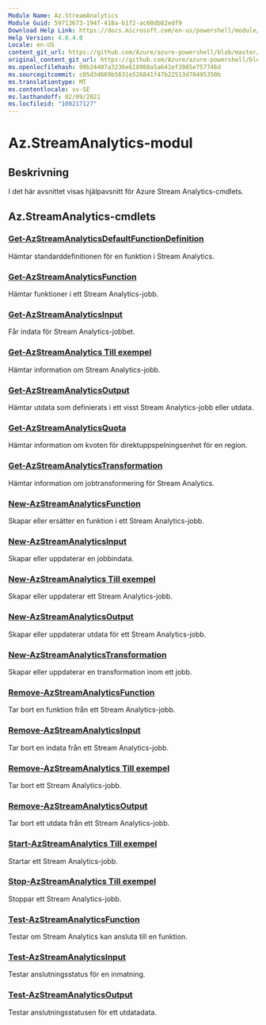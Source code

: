 ```yaml
---
Module Name: Az.StreamAnalytics
Module Guid: 59713673-194f-418a-b1f2-ac60db82edf9
Download Help Link: https://docs.microsoft.com/en-us/powershell/module/az.streamanalytics
Help Version: 4.0.4.0
Locale: en-US
content_git_url: https://github.com/Azure/azure-powershell/blob/master/src/StreamAnalytics/StreamAnalytics/help/Az.StreamAnalytics.md
original_content_git_url: https://github.com/Azure/azure-powershell/blob/master/src/StreamAnalytics/StreamAnalytics/help/Az.StreamAnalytics.md
ms.openlocfilehash: 99b24407a3236e618988a5a641ef3985e757746d
ms.sourcegitcommit: c05d3d669b5631e526841f47b22513d78495350b
ms.translationtype: MT
ms.contentlocale: sv-SE
ms.lasthandoff: 02/09/2021
ms.locfileid: "100217127"
---
```

# Az.StreamAnalytics-modul
## Beskrivning
I det här avsnittet visas hjälpavsnitt för Azure Stream Analytics-cmdlets.

## Az.StreamAnalytics-cmdlets
### [Get-AzStreamAnalyticsDefaultFunctionDefinition](Get-AzStreamAnalyticsDefaultFunctionDefinition.md)
Hämtar standarddefinitionen för en funktion i Stream Analytics.

### [Get-AzStreamAnalyticsFunction](Get-AzStreamAnalyticsFunction.md)
Hämtar funktioner i ett Stream Analytics-jobb.

### [Get-AzStreamAnalyticsInput](Get-AzStreamAnalyticsInput.md)
Får indata för Stream Analytics-jobbet.

### [Get-AzStreamAnalytics Till exempel](Get-AzStreamAnalyticsJob.md)
Hämtar information om Stream Analytics-jobb.

### [Get-AzStreamAnalyticsOutput](Get-AzStreamAnalyticsOutput.md)
Hämtar utdata som definierats i ett visst Stream Analytics-jobb eller utdata.

### [Get-AzStreamAnalyticsQuota](Get-AzStreamAnalyticsQuota.md)
Hämtar information om kvoten för direktuppspelningsenhet för en region.

### [Get-AzStreamAnalyticsTransformation](Get-AzStreamAnalyticsTransformation.md)
Hämtar information om jobtransformering för Stream Analytics.

### [New-AzStreamAnalyticsFunction](New-AzStreamAnalyticsFunction.md)
Skapar eller ersätter en funktion i ett Stream Analytics-jobb.

### [New-AzStreamAnalyticsInput](New-AzStreamAnalyticsInput.md)
Skapar eller uppdaterar en jobbindata.

### [New-AzStreamAnalytics Till exempel](New-AzStreamAnalyticsJob.md)
Skapar eller uppdaterar ett Stream Analytics-jobb.

### [New-AzStreamAnalyticsOutput](New-AzStreamAnalyticsOutput.md)
Skapar eller uppdaterar utdata för ett Stream Analytics-jobb.

### [New-AzStreamAnalyticsTransformation](New-AzStreamAnalyticsTransformation.md)
Skapar eller uppdaterar en transformation inom ett jobb.

### [Remove-AzStreamAnalyticsFunction](Remove-AzStreamAnalyticsFunction.md)
Tar bort en funktion från ett Stream Analytics-jobb.

### [Remove-AzStreamAnalyticsInput](Remove-AzStreamAnalyticsInput.md)
Tar bort en indata från ett Stream Analytics-jobb.

### [Remove-AzStreamAnalytics Till exempel](Remove-AzStreamAnalyticsJob.md)
Tar bort ett Stream Analytics-jobb.

### [Remove-AzStreamAnalyticsOutput](Remove-AzStreamAnalyticsOutput.md)
Tar bort ett utdata från ett Stream Analytics-jobb.

### [Start-AzStreamAnalytics Till exempel](Start-AzStreamAnalyticsJob.md)
Startar ett Stream Analytics-jobb.

### [Stop-AzStreamAnalytics Till exempel](Stop-AzStreamAnalyticsJob.md)
Stoppar ett Stream Analytics-jobb.

### [Test-AzStreamAnalyticsFunction](Test-AzStreamAnalyticsFunction.md)
Testar om Stream Analytics kan ansluta till en funktion.

### [Test-AzStreamAnalyticsInput](Test-AzStreamAnalyticsInput.md)
Testar anslutningsstatus för en inmatning.

### [Test-AzStreamAnalyticsOutput](Test-AzStreamAnalyticsOutput.md)
Testar anslutningsstatusen för ett utdatadata.

